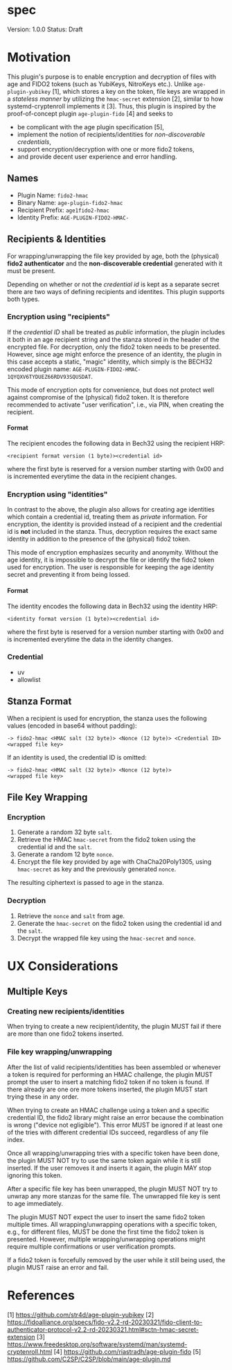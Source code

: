 # spec

Version: 1.0.0
Status: Draft

# Motivation

This plugin's purpose is to enable encryption and decryption of files with age and FIDO2 tokens (such as YubiKeys, NitroKeys etc.). Unlike `age-plugin-yubikey` [1], which stores a key on the token, file keys are wrapped in a _stateless manner_ by utilizing the `hmac-secret` extension [2], similar to how systemd-cryptenroll implements it [3]. Thus, this plugin is inspired by the proof-of-concept plugin `age-plugin-fido` [4] and seeks to

- be complicant with the age plugin specification [5],
- implement the notion of recipients/identities for _non-discoverable credentials_,
- support encryption/decryption with one or more fido2 tokens,
- and provide decent user experience and error handling.

## Names

- Plugin Name: `fido2-hmac`
- Binary Name: `age-plugin-fido2-hmac`
- Recipient Prefix: `age1fido2-hmac`
- Identity Prefix: `AGE-PLUGIN-FIDO2-HMAC-`

## Recipients & Identities

For wrapping/unwrapping the file key provided by age, both the (physical) **fido2 authenticator** and the **non-discoverable credential** generated with it must be present.

Depending on whether or not the _credential id_ is kept as a separate secret there are two ways of defining recipients and identites. This plugin supports both types.

### Encryption using "recipients"

If the _credential ID_ shall be treated as _public_ information, the plugin includes it both in an age recipient string and the stanza stored in the header of the encrypted file. For decryption, only the fido2 token needs to be presented. However, since age might enforce the presence of an identity, the plugin in this case accepts a static, "magic" identity, which simply is the BECH32 encoded plugin name: `AGE-PLUGIN-FIDO2-HMAC-1QYQXV6TYDUEZ66RDV93SQUSDAT`.

This mode of encryption opts for convenience, but does not protect well against compromise of the (physical) fido2 token. It is therefore recommended to activate "user verification", i.e., via PIN, when creating the recipient.

#### Format

The recipient encodes the following data in Bech32 using the recipient HRP:

```
<recipient format version (1 byte)><credential id>
```

where the first byte is reserved for a version number starting with 0x00 and is incremented everytime the data in the recipient changes.

### Encryption using "identities"

In contrast to the above, the plugin also allows for creating age identities which contain a credential id, treating them as _private_ information. For encryption, the identity is provided instead of a recipient and the credential id is **not** included in the stanza. Thus, decryption requires the exact same identity in addition to the presence of the (physical) fido2 token.

This mode of encryption emphasizes security and anonymity. Without the age identity, it is impossible to decrypt the file or identify the fido2 token used for encryption. The user is responsible for keeping the age identity secret and preventing it from being lossed.

#### Format

The identity encodes the following data in Bech32 using the identity HRP:

```
<identity format version (1 byte)><credential id>
```

where the first byte is reserved for a version number starting with 0x00 and is incremented everytime the data in the identity changes.

### Credential

- uv
- allowlist


## Stanza Format

When a recipient is used for encryption, the stanza uses the following values (encoded in base64 without padding):

```
-> fido2-hmac <HMAC salt (32 byte)> <Nonce (12 byte)> <Credential ID>
<wrapped file key>
```


If an identity is used, the credential ID is omitted:

```
-> fido2-hmac <HMAC salt (32 byte)> <Nonce (12 byte)>
<wrapped file key>
```

## File Key Wrapping

### Encryption

1. Generate a random 32 byte `salt`.
2. Retrieve the HMAC `hmac-secret` from the fido2 token using the credential id and the `salt`.
3. Generate a random 12 byte `nonce`.
4. Encrypt the file key provided by age with ChaCha20Poly1305, using `hmac-secret` as key and the previously generated `nonce`.

The resulting ciphertext is passed to age in the stanza.

### Decryption

1. Retrieve the `nonce` and `salt` from age.
2. Generate the `hmac-secret` on the fido2 token using the credential id and the `salt`.
3. Decrypt the wrapped file key using the `hmac-secret` and `nonce`.

# UX Considerations

## Multiple Keys

### Creating new recipients/identities

When trying to create a new recipient/identity, the plugin MUST fail if there are more than one fido2 tokens inserted.

### File key wrapping/unwrapping

After the list of valid recipients/identities has been assembled or whenever a token is required for performing an HMAC challenge, the plugin MUST prompt the user to insert a matching fido2 token if no token is found. If there already are one ore more tokens inserted, the plugin MUST start trying these in any order.

When trying to create an HMAC challenge using a token and a specific credential ID, the fido2 library might raise an error because the combination is wrong ("device not egligible"). This error MUST be ignored if at least one of the tries with different credential IDs succeed, regardless of any file index.

Once all wrapping/unwrapping tries with a specific token have been done, the plugin MUST NOT try to use the same token again while it is still inserted. If the user removes it and inserts it again, the plugin MAY stop ignoring this token.

After a specific file key has been unwrapped, the plugin MUST NOT try to unwrap any more stanzas for the same file. The unwrapped file key is sent to age immediately.

The plugin MUST NOT expect the user to insert the same fido2 token multiple times. All wrapping/unwrapping operations with a specific token, e.g., for different files, MUST be done the first time the fido2 token is presented. However, multiple wrapping/unwrapping operations might require multiple confirmations or user verification prompts.

If a fido2 token is forcefully removed by the user while it still being used, the plugin MUST raise an error and fail.

# References

[1] https://github.com/str4d/age-plugin-yubikey
[2] https://fidoalliance.org/specs/fido-v2.2-rd-20230321/fido-client-to-authenticator-protocol-v2.2-rd-20230321.html#sctn-hmac-secret-extension
[3] https://www.freedesktop.org/software/systemd/man/systemd-cryptenroll.html
[4] https://github.com/riastradh/age-plugin-fido
[5] https://github.com/C2SP/C2SP/blob/main/age-plugin.md

